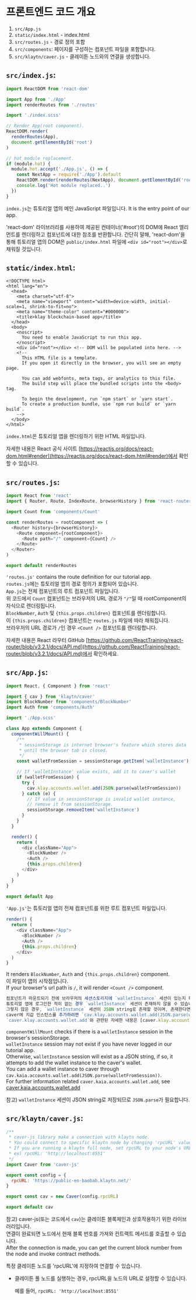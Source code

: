 # 프론트엔드 코드 개요

1. `src/App.js`
2. `static/index.html` - index.html
3. `src/routes.js` - 경로 정의 포함
4. `src/components`: 페이지를 구성하는 컴포넌트 파일을 포함합니다.
5. `src/klaytn/caver.js` - 클레이튼 노드와의 연결을 생성합니다.

## `src/index.js`: <a id="1-src-index-js"></a>

```javascript
import ReactDOM from 'react-dom'

import App from './App'
import renderRoutes from './routes'

import './index.scss'

// Render App(root component).
ReactDOM.render(
  renderRoutes(App),
  document.getElementById('root')
)

// hot module replacement.
if (module.hot) {
  module.hot.accept('./App.js', () => {
    const NextApp = require('./App').default
    ReactDOM.render(renderRoutes(NextApp), document.getElementById('root'))
    console.log('Hot module replaced..')
  })
}
```

`index.js`는 튜토리얼 앱의 메인 JavaScript 파일입니다. It is the entry point of our app.

'react-dom' 라이브러리를 사용하여 제공된 컨테이너('#root')의 DOM에 React 엘리먼트를 렌더링하고 컴포넌트에 대한 참조를 반환합니다. 간단히 말해, 'react-dom'을 통해 튜토리얼 앱의 DOM은 `public/index.html` 파일에 `<div id="root"></div>`로 채워질 것입니다.

## `static/index.html`: <a id="2-static-index-html"></a>

```markup
<!DOCTYPE html>
<html lang="en">
  <head>
    <meta charset="utf-8">
    <meta name="viewport" content="width=device-width, initial-scale=1, shrink-to-fit=no">
    <meta name="theme-color" content="#000000">
    <title>klay blockchain-based app</title>
  </head>
  <body>
    <noscript>
      You need to enable JavaScript to run this app.
    </noscript>
    <div id="root"></div> <!-- DOM will be populated into here. -->
    <!--
      This HTML file is a template.
      If you open it directly in the browser, you will see an empty page.

      You can add webfonts, meta tags, or analytics to this file.
      The build step will place the bundled scripts into the <body> tag.

      To begin the development, run `npm start` or `yarn start`.
      To create a production bundle, use `npm run build` or `yarn build`.
    -->
  </body>
</html>
```

`index.html`은 튜토리얼 앱을 렌더링하기 위한 HTML 파일입니다.

자세한 내용은 React 공식 사이트 [https://reactjs.org/docs/react-dom.html#render](https://reactjs.org/docs/react-dom.html#render)에서 확인할 수 있습니다.

## `src/routes.js`: <a id="3-src-routes-js"></a>

```javascript
import React from 'react'
import { Router, Route, IndexRoute, browserHistory } from 'react-router'

import Count from 'components/Count'

const renderRoutes = rootComponent => (
  <Router history={browserHistory}>
    <Route component={rootComponent}>
      <Route path="/" component={Count} />
    </Route>
  </Router>
)

export default renderRoutes
```

`'routes.js'` contains the route definition for our tutorial app.\
`routes.js`에는 튜토리얼 앱의 경로 정의가 포함되어 있습니다.\
`App.js`는 전체 컴포넌트의 루트 컴포넌트 파일입니다.\
위 코드에서 `Count` 컴포넌트는 브라우저의 URL 경로가 `"/"`일 때 rootComponent의 자식으로 렌더링됩니다.\
`BlockNumber`, `Auth` 및 `{this.props.children}` 컴포넌트를 렌더링합니다.\
이 `{this.props.children}` 컴포넌트는 `routes.js` 파일에 따라 채워집니다.\
브라우저의 URL 경로가 `/`인 경우 `<Count />` 컴포넌트를 렌더링합니다.

자세한 내용은 React 라우터 GitHub [https://github.com/ReactTraining/react-router/blob/v3.2.1/docs/API.md](https://github.com/ReactTraining/react-router/blob/v3.2.1/docs/API.md)에서 확인하세요.

## `src/App.js`: <a id="4-src-app-js"></a>

```javascript
import React, { Component } from 'react'

import { cav } from 'klaytn/caver'
import BlockNumber from 'components/BlockNumber'
import Auth from 'components/Auth'

import './App.scss'

class App extends Component {
  componentWillMount() {
    /**
     * sessionStorage is internet browser's feature which stores data
     * until the browser tab is closed.
     */
    const walletFromSession = sessionStorage.getItem('walletInstance')

    // If 'walletInstance' value exists, add it to caver's wallet
    if (walletFromSession) {
      try {
        cav.klay.accounts.wallet.add(JSON.parse(walletFromSession))
      } catch (e) {
        // If value in sessionStorage is invalid wallet instance,
        // remove it from sessionStorage.
        sessionStorage.removeItem('walletInstance')
      }
    }
  }

  render() {
    return (
      <div className="App">
        <BlockNumber />
        <Auth />
        {this.props.children}
      </div>
    )
  }
}

export default App
```

`'App.js'`는 튜토리얼 앱의 전체 컴포넌트를 위한 루트 컴포넌트 파일입니다.

```javascript
render() {
  return (
    <div className="App">
      <BlockNumber />
      <Auth />
      {this.props.children}
    </div>
  )
}
```

It renders `BlockNumber`, `Auth` and `{this.props.children}` component.\
이 파일이 앱의 시작점입니다.\
If your browser's url path is `/`, it will render `<Count />` component.

```javascript
컴포넌트가 마운트되기 전에 브라우저의 세션스토리지에 `walletInstance` 세션이 있는지 확인합니다.\
튜토리얼 앱에 로그인한 적이 없는 경우 `walletInstance` 세션이 존재하지 않을 수 있습니다.\
그렇지 않은 경우, `walletInstance` 세션이 JSON string로 존재할 것이며, 존재한다면 지갑 인스턴스를 caver의 지갑에 추가하려고 시도합니다.\
caver에 지갑 인스턴스를 추가하려면 `cav.klay.accounts.wallet.add(JSON.parse(walletFromSession))`를 통해 지갑 인스턴스를 추가할 수 있습니다.\
`caver.klay.accounts.wallet.add`와 관련된 자세한 내용은 [caver.klay.accounts.wallet.add](../../../../references/sdk/caver-js-1.4.1/api/caver.klay.accounts.md#wallet-add)를 참고하시기 바랍니다.
```

`componentWillMount` checks if there is a `walletInstance` session in the browser's sessionStorage.\
`walletInstance` session may not exist if you have never logged in our tutorial app.\
Otherwise, `walletInstance` session will exist as a JSON string, if so, it attempts to add the wallet instance to the caver's wallet.\
You can add a wallet instance to caver through `cav.kaia.accounts.wallet.add(JSON.parse(walletFromSession))`.\
For further information related `caver.kaia.accounts.wallet.add`, see [caver.kaia.accounts.wallet.add](../../../../references/sdk/caver-js-1.4.1/api/caver.kaia.accounts.md#wallet-add)

참고) `walletInstance` 세션이 JSON string로 저장되므로 `JSON.parse`가 필요합니다.

## `src/klaytn/caver.js`: <a id="5-src-klaytn-caver-js"></a>

```javascript
/**
 * caver-js library make a connection with klaytn node.
 * You could connect to specific klaytn node by changing 'rpcURL' value.
 * If you are running a klaytn full node, set rpcURL to your node's URL.
 * ex) rpcURL: 'http://localhost:8551'
 */
import Caver from 'caver-js'

export const config = {
  rpcURL: 'https://public-en-baobab.klaytn.net/'
}

export const cav = new Caver(config.rpcURL)

export default cav
```

참고) caver-js(또는 코드에서 `cav`)는 클레이튼 블록체인과 상호작용하기 위한 라이브러리입니다.\
연결이 완료되면 노드에서 현재 블록 번호를 가져와 컨트랙트 메서드를 호출할 수 있습니다.\
After the connection is made, you can get the current block number from the node and invoke contract methods.

특정 클레이튼 노드를 'rpcURL'에 지정하여 연결할 수 있습니다.

- 클레이튼 풀 노드를 실행하는 경우, rpcURL을 노드의 URL로 설정할 수 있습니다.

  예를 들어, `rpcURL: 'http://localhost:8551'`
